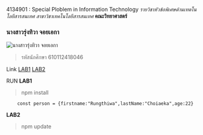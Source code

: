 4134901 : Special Ploblem in Information Technology
_รายวิชาหัวข้อพิเศษด้านเทตโนโลยีสารสนเทศ_
_สาขาวิชาเทคโนโลยีสารสนเทศ_
**คณะวิทยาศาสตร์**

### นางสาวรุ่งทิวา จอยเอกา
![นางสาวรุ่งทิวา จอยเอกา]()
> รหัสนักศึกษา 610112418046

Link 
[LAB1](https://github.com/suparaturairam/4134901/tree/main/LAB1)
[LAB2](https://github.com/suparaturairam/4134901/tree/main/LAB2)


RUN
**LAB1**
>npm install
```
    const person = {firstname:"Rungthiwa",lastName:"Choiaeka",age:22}
```

**LAB2**

>npm update
